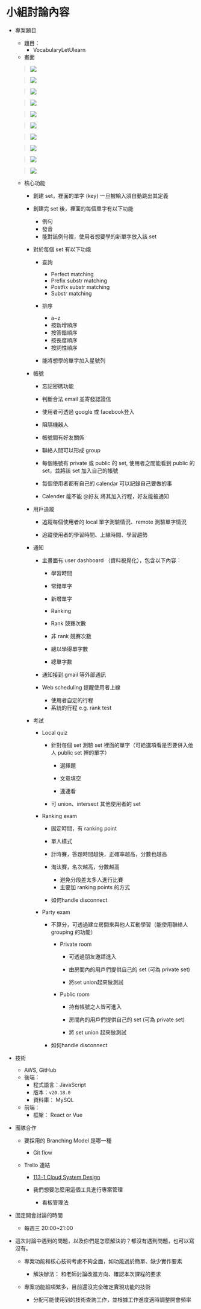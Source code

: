 # 小組討論內容
* 專案題目
    * 題目： 
        - VocabularyLetUlearn
    * 畫面
    > ![](asset/UI_img/image1.jpg)

    > ![](asset/UI_img/image2.jpg)

    > ![](asset/UI_img/image3.jpg)

    > ![](asset/UI_img/image4.jpg)

    > ![](asset/UI_img/image5.jpg)

    > ![](asset/UI_img/image6.jpg)

    > ![](asset/UI_img/image7.jpg)

    > ![](asset/UI_img/image8.jpg)

    > ![](asset/UI_img/image9.jpg)

    > ![](asset/UI_img/image10.jpg)

    * 核心功能
        - 創建 set，裡面的單字 (key) 一旦被輸入須自動跳出其定義

        - 創建完 set 後，裡面的每個單字有以下功能
            - 例句
            - 發音
            - 能對該例句裡，使用者想要學的新單字放入該 set

        - 對於每個 set 有以下功能 
            - 查詢
                - Perfect matching
                - Prefix substr matching 
                - Postfix substr matching
                - Substr matching 
            - 排序
                - a~z
                - 按新增順序
                - 按答錯順序
                - 按長度順序
                - 按詞性順序

            - 能將想學的單字加入星號列

        - 帳號
            - 忘記密碼功能

            - 判斷合法 email 並寄發認證信

            - 使用者可透過  google 或 facebook登入

            - 阻隔機器人

            - 帳號間有好友關係

            - 聯絡人間可以形成 group

            - 每個帳號有 private 或 public 的 set, 使用者之間能看到 public 的 set，並將該 set 加入自己的帳號

            - 每個使用者都有自己的 calendar 可以記錄自己要做的事

            - Calender 能不能 @好友 將其加入行程，好友能被通知

        - 用戶追蹤
            - 追蹤每個使用者的 local 單字測驗情況、remote 測驗單字情況

            - 追蹤使用者的學習時間、上線時間、學習趨勢

        - 通知
            - 主畫面有 user dashboard （資料視覺化），包含以下內容：
                - 學習時間 

                - 常錯單字

                - 新增單字

                - Ranking

                - Rank 競賽次數

                - 非 rank 競賽次數

                - 總以學得單字數

                - 總單字數

            - 通知接到 gmail 等外部通訊

            - Web scheduling 提醒使用者上線
                - 使用者自定的行程
                - 系統的行程 e.g. rank test

        - 考試
            - Local quiz
                - 針對每個 set 測驗 set 裡面的單字（可給選項看是否要併入他人 public set 裡的單字）
                    - 選擇題

                    - 文意填空

                    - 連連看

                - 可 union、intersect 其他使用者的 set 

            - Ranking exam
                - 固定時間，有 ranking point

                - 單人模式

                - 計時賽，答題時間越快，正確率越高，分數也越高

                - 淘汰賽，名次越高，分數越高
                    - 避免分段差太多人進行比賽
                    - 主要加 ranking points 的方式

                - 如何handle disconnect

            - Party exam 
                - 不算分，可透過建立房間來與他人互動學習（能使用聯絡人 grouping 的功能）
                
                    - Private room
                        - 可透過朋友邀請進入

                        - 由房間內的用戶們提供自己的 set (可為 private set)

                        - 將set union起來做測試

                    - Public room
                        - 持有帳號之人皆可進入

                        - 房間內的用戶們提供自己的 set (可為 private set)

                        - 將 set union 起來做測試

                - 如何handle disconnect



        

* 技術
    * AWS, GitHub
    * 後端：
        - 程式語言：JavaScript
        - 版本：`v20.18.0`
        - 資料庫： MySQL
    * 前端：
        - 框架： React or Vue

* 團隊合作
    * 要採用的 Branching Model 是哪一種
        - Git flow

    * Trello 連結 
        - [113-1 Cloud System Design](https://trello.com/b/S9BqqEuP/113-1-cloud-system-design)

        - 我們想要怎麼用這個工具進行專案管理
            - 看板管理法

* 固定開會討論的時間
    - 每週三 20:00~21:00

* 這次討論中遇到的問題，以及你們是怎麼解決的？都沒有遇到問題，也可以寫沒有。
    - 專案功能和核心技術考慮不夠全面，如功能過於簡單、缺少實作要素
        - 解決辦法： 和老師討論改進方向、確認本次課程的要求

    - 專案功能細項繁多，目前還沒完全確定實現功能的技術
        - 分配可能使用到的技術查詢工作，並根據工作進度適時調整開會頻率
